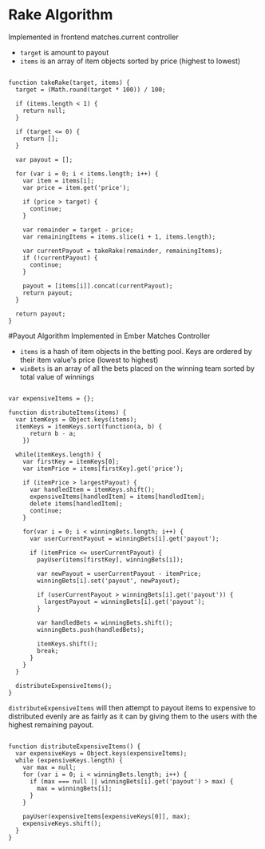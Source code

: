 # Rake Algorithm
Implemented in frontend matches.current controller

* `target` is amount to payout
* `items` is an array of item objects sorted by price (highest to lowest)

<pre><code>
function takeRake(target, items) {
  target = (Math.round(target * 100)) / 100;

  if (items.length < 1) {
    return null;
  }

  if (target <= 0) {
    return [];
  }

  var payout = [];

  for (var i = 0; i < items.length; i++) {
    var item = items[i];
    var price = item.get('price');

    if (price > target) {
      continue;
    }

    var remainder = target - price;
    var remainingItems = items.slice(i + 1, items.length);

    var currentPayout = takeRake(remainder, remainingItems);
    if (!currentPayout) {
      continue;
    }

    payout = [items[i]].concat(currentPayout);
    return payout;
  }

  return payout;
}
</code></pre>

#Payout Algorithm
Implemented in Ember Matches Controller

* `items` is a hash of item objects in the betting pool. Keys are ordered by
their item value's price (lowest to highest)
* `winBets` is an array of all the bets placed on the winning team sorted by
total value of winnings

<pre><code>
var expensiveItems = {};

function distributeItems(items) {
  var itemKeys = Object.keys(items);
  itemKeys = itemKeys.sort(function(a, b) {
      return b - a;
    })

  while(itemKeys.length) {
    var firstKey = itemKeys[0];
    var itemPrice = items[firstKey].get('price');

    if (itemPrice > largestPayout) {
      var handledItem = itemKeys.shift();
      expensiveItems[handledItem] = items[handledItem];
      delete items[handledItem];
      continue;
    }

    for(var i = 0; i < winningBets.length; i++) {
      var userCurrentPayout = winningBets[i].get('payout');

      if (itemPrice <= userCurrentPayout) {
        payUser(items[firstKey], winningBets[i]);

        var newPayout = userCurrentPayout - itemPrice;
        winningBets[i].set('payout', newPayout);

        if (userCurrentPayout > winningBets[i].get('payout')) {
          largestPayout = winningBets[i].get('payout');
        }

        var handledBets = winningBets.shift();
        winningBets.push(handledBets);

        itemKeys.shift();
        break;
      }
    }
  }

  distributeExpensiveItems();
}
</code></pre>

`distributeExpensiveItems` will then attempt to payout items to expensive to
distributed evenly are as fairly as it can by giving them to the users with the
highest remaining payout.

<pre><code>
function distributeExpensiveItems() {
  var expensiveKeys = Object.keys(expensiveItems);
  while (expensiveKeys.length) {
    var max = null;
    for (var i = 0; i < winningBets.length; i++) {
      if (max === null || winningBets[i].get('payout') > max) {
        max = winningBets[i];
      }
    }

    payUser(expensiveItems[expensiveKeys[0]], max);
    expensiveKeys.shift();
  }
}
</code></pre>
